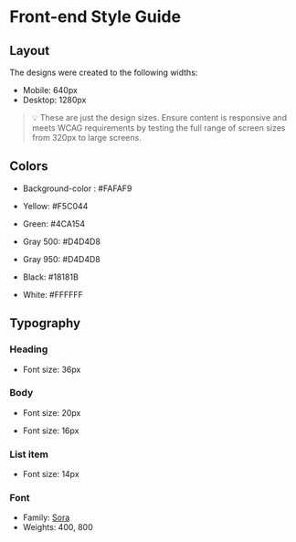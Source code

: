 # Front-end Style Guide

## Layout

The designs were created to the following widths:

- Mobile: 640px
- Desktop: 1280px

> 💡 These are just the design sizes. Ensure content is responsive and meets WCAG requirements by testing the full range of screen sizes from 320px to large screens.

## Colors

- Background-color : #FAFAF9

- Yellow: #F5C044

- Green: #4CA154

- Gray 500: #D4D4D8

- Gray 950: #D4D4D8

- Black: #18181B

- White: #FFFFFF

## Typography

### Heading

- Font size: 36px

### Body

- Font size: 20px

- Font size: 16px

### List item

- Font size: 14px

### Font

- Family: [Sora](https://fonts.google.com/specimen/Sora?query=sora)
- Weights: 400, 800
